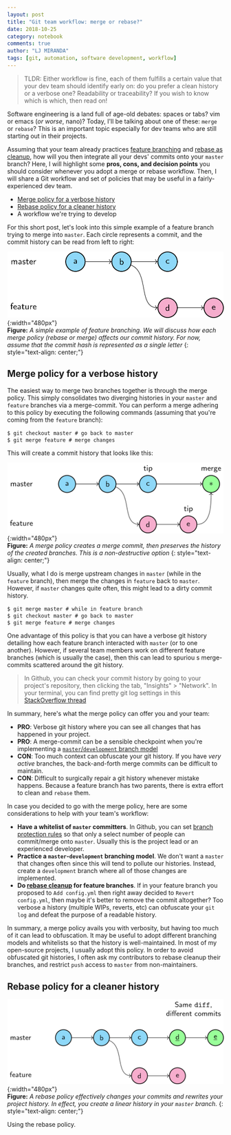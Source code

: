 ```yaml
---
layout: post
title: "Git team workflow: merge or rebase?"
date: 2018-10-25
category: notebook
comments: true
author: "LJ MIRANDA"
tags: [git, automation, software development, workflow]
---
```


> TLDR: Either workflow is fine, each of them fulfills a certain value that
> your dev team should identify early on: do you prefer a clean history or a
> verbose one? Readability or traceability? If you wish to know which is which,
> then read on!

Software engineering is a land full of age-old debates: spaces or tabs? vim or
emacs (*or worse*, nano)? Today, I'll be talking about one of these: `merge` or
`rebase`? This is an important topic especially for dev teams who are still
starting out in their projects.

Assuming that your team already practices [feature
branching](https://www.atlassian.com/git/tutorials/comparing-workflows/feature-branch-workflow)
and [rebase as
cleanup](https://www.atlassian.com/git/tutorials/rewriting-history/git-rebase),
how will you then integrate all your devs' commits onto your `master` branch?
Here, I will highlight some **pros, cons, and decision points** you should
consider whenever you adopt a merge or rebase workflow. Then, I will share a
Git workflow and set of policies that may be useful in a fairly-experienced dev
team.

- [Merge policy for a verbose history](#merge-policy-for-a-verbose-history)
- [Rebase policy for a cleaner history](#rebase-policy-for-a-cleaner-history)
- A workflow we're trying to develop

For this short post, let's look into this simple example of a feature branch
trying to merge into `master`. Each circle represents a commit, and the commit
history can be read from left to right:


![Diagram](/assets/png/gitflow/feature-branch.png){:width="480px"}  
__Figure:__ _A simple example of feature branching. We will discuss how each
merge policy (rebase or merge) affects our commit history. For now, assume that
the commit hash is represented as a single letter_
{: style="text-align: center;"}

## Merge policy for a verbose history

The easiest way to merge two branches together is through the merge policy.
This simply consolidates two diverging histories in your `master` and
`feature` branches via a merge-commit. You can perform a merge adhering to 
this policy by executing the following commands (assuming that you're
coming from the `feature` branch):

```shell
$ git checkout master # go back to master
$ git merge feature # merge changes
```

This will create a commit history that looks like this:

![Diagram](/assets/png/gitflow/merge.png){:width="480px"}  
__Figure:__ _A merge policy creates a merge commit, then preserves the
history of the created branches. This is a non-destructive
option_
{: style="text-align: center;"}

Usually, what I do is merge upstream changes in `master` (while in the
`feature` branch), then merge the changes in `feature` back to `master`.
However, if `master` changes quite often, this might lead to a dirty commit
history. 

```shell
$ git merge master # while in feature branch
$ git checkout master # go back to master
$ git merge feature # merge changes
```

One advantage of this policy is that you can have a verbose git history
detailing how each feature branch interacted with `master` (or to one
another). However, if several team members work on different feature branches
(which is usually the case), then this can lead to spuriou s merge-commits
scattered around the git history. 

> In Github, you can check your commit history by going to your project's
> repository, then clicking the tab, "Insights" > "Network". In your terminal, you can find
> pretty git log settings in this [StackOverflow thread](https://stackoverflow.com/questions/1057564/pretty-git-branch-graphs)

In summary, here's what the merge policy can offer you and your team:
- **PRO**: Verbose git history where you can see all changes that has happened in your project.
- **PRO**: A merge-commit can be a sensible checkpoint when you're implementing
  a [`master`/`development` branch model](https://nvie.com/posts/a-successful-git-branching-model/#the-main-branches)
- **CON**: Too much context can obfuscate your git history. If you have *very
    active* branches, the back-and-forth merge commits can be difficult to
    maintain.
- **CON**: Difficult to surgically repair a git history whenever mistake
    happens. Because a feature branch has two parents, there is extra effort to
    clean and `rebase` them.

In case you decided to go with the merge policy, here are some considerations
to help with your team's workflow:
- **Have a whitelist of `master` committers**. In Github, you can set [branch
    protection rules](https://help.github.com/articles/configuring-protected-branches/)
    so that only a select number of people can commit/merge onto `master`.
    Usually this is the project lead or an experienced developer. 
- **Practice a `master`-`development` branching model**. We don't want a
    `master` that changes often since this will tend to pollute our histories.
    Instead, create a `development` branch where all of those changes are
    implemented.
- **Do [rebase cleanup](http://www.siliconfidential.com/articles/15-seconds-to-cleaner-git-history/) for feature branches**.
    If in your feature branch you proposed to `Add config.yml` then right away decided to
    `Revert config.yml`, then maybe it's better to remove the commit
    altogether? Too verbose a history (multiple WIPs, reverts, etc) can
    obfuscate your `git log` and defeat the purpose of a readable history. 

In summary, a merge policy avails you with verbosity, but having too much of it
can lead to obfuscation. It may be useful to adopt different branching models
and whitelists so that the history is well-maintained. In most of my
open-source projects, I usually adopt this policy. In order to avoid obfuscated
git histories, I often ask my contributors to rebase cleanup their branches,
and restrict `push` access to `master` from non-maintainers.

## Rebase policy for a cleaner history

![Diagram](/assets/png/gitflow/rebase.png){:width="480px"}  
__Figure:__ _A rebase policy effectively changes your commits and rewrites your
project history. In effect, you create a linear history in your `master`
branch._
{: style="text-align: center;"}

Using the rebase policy. 
